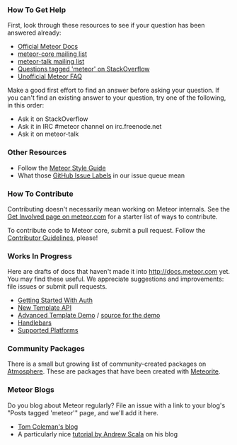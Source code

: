 ### How To Get Help

First, look through these resources to see if your question has been answered already:
* [Official Meteor Docs](http://docs.meteor.com)
* [meteor-core mailing list](https://groups.google.com/forum/?fromgroups#!forum/meteor-core)
* [meteor-talk mailing list](https://groups.google.com/forum/?fromgroups#!forum/meteor-talk)
* [Questions tagged 'meteor' on StackOverflow](http://stackoverflow.com/questions/tagged/meteor)
* [Unofficial Meteor FAQ](http://github.com/tmeasday/unofficial-meteor-faq)

Make a good first effort to find an answer before asking your question. If you can't find an existing answer to your question, try one of the following, in this order:
* Ask it on StackOverflow
* Ask it in IRC #meteor channel on irc.freenode.net
* Ask it on meteor-talk

### Other Resources

* Follow the [Meteor Style Guide](https://github.com/meteor/meteor/wiki/Meteor-Style-Guide)
* What those [GitHub Issue Labels](https://github.com/meteor/meteor/wiki/GitHub-Issue-Labels) in our issue queue mean

### How To Contribute

Contributing doesn't necessarily mean working on Meteor internals.  See the [Get Involved page on meteor.com](http://www.meteor.com/get-involved) for a starter list of ways to contribute.

To contribute code to Meteor core, submit a pull request.  Follow the [Contributor Guidelines](https://github.com/meteor/meteor/wiki/Contributor-Guidelines), please!

### Works In Progress

Here are drafts of docs that haven't made it into http://docs.meteor.com yet.  You may find these useful.  We appreciate suggestions and improvements: file issues or submit pull requests.

* [Getting Started With Auth](https://github.com/meteor/meteor/wiki/Getting-Started-with-Auth)
* [New Template API](https://github.com/meteor/meteor/wiki/New-Template-API)
* [Advanced Template Demo](http://advanced-template-demo.meteor.com/) / [source for the demo](https://github.com/meteor/meteor/tree/spark/examples/other/template-demo)
* [Handlebars](https://github.com/meteor/meteor/wiki/Handlebars)
* [Supported Platforms](https://github.com/meteor/meteor/wiki/Supported-Platforms)

### Community Packages

There is a small but growing list of community-created packages on [Atmosphere](https://atmosphere.meteor.com/).  These are packages that have been created with [Meteorite](https://github.com/possibilities/meteorite).

### Meteor Blogs

Do you blog about Meteor regularly? File an issue with a link to your blog's "Posts tagged 'meteor'" page, and we'll add it here.

* [Tom Coleman's blog](http://bindle.me/blog)
* A particularly nice [tutorial by Andrew Scala](http://andrewscala.com/meteor) on his blog